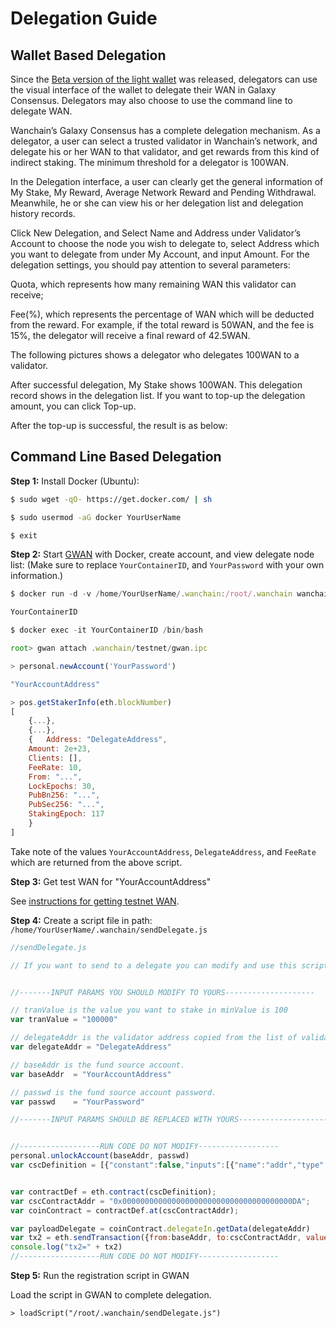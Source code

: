 # Delegation Guide

## Wallet Based Delegation
Since the [Beta version of the light wallet](https://github.com/wanchain/wan-wallet-desktop/releases) was released, delegators can use the visual interface of the wallet to delegate their WAN in Galaxy Consensus. Delegators may also choose to use the command line to delegate WAN.

Wanchain’s Galaxy Consensus has a complete delegation mechanism. As a delegator, a user can select a trusted validator in Wanchain’s network, and delegate his or her WAN to that validator, and get rewards from this kind of indirect staking. The minimum threshold for a delegator is 100WAN.

In the Delegation interface, a user can clearly get the general information of My Stake, My Reward, Average Network Reward and Pending Withdrawal. Meanwhile, he or she can view his or her delegation list and delegation history records.

Click New Delegation, and Select Name and Address under Validator’s Account to choose the node you wish to delegate to, select Address which you want to delegate from under My Account, and input Amount. For the delegation settings, you should pay attention to several parameters:

Quota, which represents how many remaining WAN this validator can receive;

Fee(%), which represents the percentage of WAN which will be deducted from the reward. For example, if the total reward is 50WAN, and the fee is 15%, the delegator will receive a final reward of 42.5WAN.

The following pictures shows a delegator who delegates 100WAN to a validator.

After successful delegation, My Stake shows 100WAN. This delegation record shows in the delegation list. If you want to top-up the delegation amount, you can click Top-up.

After the top-up is successful, the result is as below:

## Command Line Based Delegation

**Step 1:** Install Docker (Ubuntu):
```bash
$ sudo wget -qO- https://get.docker.com/ | sh

$ sudo usermod -aG docker YourUserName

$ exit
```

**Step 2:** Start [GWAN](https://wandevs.org/docs/set-up-wanchain-node/) with Docker, create account, and view delegate node list: (Make sure to replace `YourContainerID`, and `YourPassword` with your own information.)

```javascript
$ docker run -d -v /home/YourUserName/.wanchain:/root/.wanchain wanchain/client-go:2.0.0-beta.5 /bin/gwan --testnet

YourContainerID

$ docker exec -it YourContainerID /bin/bash

root> gwan attach .wanchain/testnet/gwan.ipc

> personal.newAccount('YourPassword')

"YourAccountAddress"

> pos.getStakerInfo(eth.blockNumber)
[
	{...},
	{...},
	{	Address: "DelegateAddress",
    Amount: 2e+23,
    Clients: [],
    FeeRate: 10,
    From: "...",
    LockEpochs: 30,
    PubBn256: "...",
    PubSec256: "...",
    StakingEpoch: 117
	}
]
```

Take note of the values `YourAccountAddress`, `DelegateAddress`, and `FeeRate` which are returned from the above script.

**Step 3:** Get test WAN for "YourAccountAddress"

See [instructions for getting testnet WAN](staking/get_test_wan.md).

**Step 4:** Create a script file in path: `/home/YourUserName/.wanchain/sendDelegate.js`

```javascript
//sendDelegate.js

// If you want to send to a delegate you can modify and use this script.


//-------INPUT PARAMS YOU SHOULD MODIFY TO YOURS--------------------

// tranValue is the value you want to stake in minValue is 100
var tranValue = "100000"

// delegateAddr is the validator address copied from the list of validators generated in Step 4
var delegateAddr = "DelegateAddress"

// baseAddr is the fund source account.
var baseAddr  = "YourAccountAddress"

// passwd is the fund source account password.
var passwd    = "YourPassword"

//-------INPUT PARAMS SHOULD BE REPLACED WITH YOURS--------------------


//------------------RUN CODE DO NOT MODIFY------------------
personal.unlockAccount(baseAddr, passwd)
var cscDefinition = [{"constant":false,"inputs":[{"name":"addr","type":"address"},{"name":"lockEpochs","type":"uint256"}],"name":"stakeUpdate","outputs":[],"payable":false,"stateMutability":"nonpayable","type":"function"},{"constant":false,"inputs":[{"name":"addr","type":"address"}],"name":"stakeAppend","outputs":[],"payable":true,"stateMutability":"payable","type":"function"},{"constant":false,"inputs":[{"name":"secPk","type":"bytes"},{"name":"bn256Pk","type":"bytes"},{"name":"lockEpochs","type":"uint256"},{"name":"feeRate","type":"uint256"}],"name":"stakeIn","outputs":[],"payable":true,"stateMutability":"payable","type":"function"},{"constant":false,"inputs":[{"name":"delegateAddress","type":"address"}],"name":"delegateIn","outputs":[],"payable":true,"stateMutability":"payable","type":"function"},{"constant":false,"inputs":[{"name":"delegateAddress","type":"address"}],"name":"delegateOut","outputs":[],"payable":false,"stateMutability":"nonpayable","type":"function"}];


var contractDef = eth.contract(cscDefinition);
var cscContractAddr = "0x00000000000000000000000000000000000000DA";
var coinContract = contractDef.at(cscContractAddr);

var payloadDelegate = coinContract.delegateIn.getData(delegateAddr)
var tx2 = eth.sendTransaction({from:baseAddr, to:cscContractAddr, value:web3.toWin(tranValue), data:payloadDelegate, gas: 200000, gasprice:'0x' + (200000000000).toString(16)});
console.log("tx2=" + tx2)
//------------------RUN CODE DO NOT MODIFY------------------
```

**Step 5:** Run the registration script in GWAN

Load the script in GWAN to complete delegation.

```
> loadScript("/root/.wanchain/sendDelegate.js")

```

